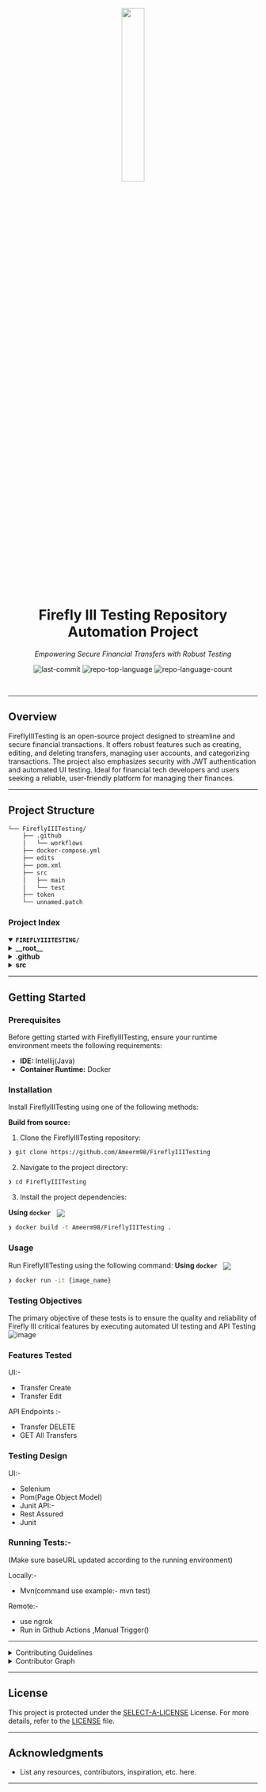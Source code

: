 <p align="center">
    <img src="https://raw.githubusercontent.com/firefly-iii/firefly-iii/develop/.github/assets/img/logo-small.png" align="center" width="30%">
</p>
<p align="center"><h1 align="center">Firefly III Testing Repository Automation Project
</h1></p>
<p align="center">
	<em>Empowering Secure Financial Transfers with Robust Testing</em>
</p>
<p align="center">
	<img src="https://img.shields.io/github/last-commit/Ameerm98/FireflyIIITesting?style=default&logo=git&logoColor=white&color=0080ff" alt="last-commit">
	<img src="https://img.shields.io/github/languages/top/Ameerm98/FireflyIIITesting?style=default&color=0080ff" alt="repo-top-language">
	<img src="https://img.shields.io/github/languages/count/Ameerm98/FireflyIIITesting?style=default&color=0080ff" alt="repo-language-count">
</p>
<p align="center"><!-- default option, no dependency badges. -->
</p>
<p align="center">
	<!-- default option, no dependency badges. -->
</p>
<br>

---

##  Overview

FireflyIIITesting is an open-source project designed to streamline and secure financial transactions. It offers robust features such as creating, editing, and deleting transfers, managing user accounts, and categorizing transactions. The project also emphasizes security with JWT authentication and automated UI testing. Ideal for financial tech developers and users seeking a reliable, user-friendly platform for managing their finances.

---

##  Project Structure

```sh
└── FireflyIIITesting/
    ├── .github
    │   └── workflows
    ├── docker-compose.yml
    ├── edits
    ├── pom.xml
    ├── src
    │   ├── main
    │   └── test
    ├── token
    └── unnamed.patch
```


###  Project Index
<details open>
	<summary><b><code>FIREFLYIIITESTING/</code></b></summary>
	<details> <!-- __root__ Submodule -->
		<summary><b>__root__</b></summary>
		<blockquote>
			<table>
			<tr>
				<td><b><a href='https://github.com/Ameerm98/FireflyIIITesting/blob/master/edits'>edits</a></b></td>
				<td>- TransferCreate, located in the 'edits' path, is a crucial component of the project, enabling the creation of financial transfers<br>- It interacts with the user interface, allowing users to input details such as description, source, destination, amount, budget, piggy bank, and bill<br>- This class significantly contributes to the project's functionality by facilitating financial transactions.</td>
			</tr>
			<tr>
				<td><b><a href='https://github.com/Ameerm98/FireflyIIITesting/blob/master/token'>token</a></b></td>
				<td>- The 'token' file serves as a key component in the project's security infrastructure, containing a JWT (JSON Web Token)<br>- This token is used for authentication and secure data exchange between different parts of the application<br>- It contributes to the overall robustness and security of the codebase.</td>
			</tr>
			<tr>
				<td><b><a href='https://github.com/Ameerm98/FireflyIIITesting/blob/master/unnamed.patch'>unnamed.patch</a></b></td>
				<td>- The provided patch file introduces two new files to the project: `.db.env` and `.env`<br>- The `.db.env` file is a configuration file for a MySQL database<br>- It sets up a random root password, specifies a user named 'firefly', assigns a password to this user, and creates a database also named 'firefly'<br>- This file is crucial for the setup and security of the database in the project.

The `.env` file, while its content is not fully shown, is typically used to store environment variables<br>- These variables can include API keys, database credentials, or any other configuration options that the application might need to run properly<br>- This file is essential for the project as it provides a way to inject environment-specific configuration into the application in a secure manner.

Together, these files contribute to the overall architecture of the project by providing a secure and efficient way to manage configuration options and database setup.</td>
			</tr>
			<tr>
				<td><b><a href='https://github.com/Ameerm98/FireflyIIITesting/blob/master/docker-compose.yml'>docker-compose.yml</a></b></td>
				<td>- The docker-compose.yml orchestrates the deployment of the Firefly III core application, its MariaDB database, and a cron service for scheduled tasks<br>- It ensures these services are networked together, restarts them if they fail, and manages their storage and environment variables<br>- This file is crucial for the application's containerized deployment and operation.</td>
			</tr>
			</table>
		</blockquote>
	</details>
	<details> <!-- .github Submodule -->
		<summary><b>.github</b></summary>
		<blockquote>
			<details>
				<summary><b>workflows</b></summary>
				<blockquote>
					<table>
					<tr>
						<td><b><a href='https://github.com/Ameerm98/FireflyIIITesting/blob/master/.github/workflows/TransferCreateUITesting.yaml'>TransferCreateUITesting.yaml</a></b></td>
						<td>- The TransferCreateUITesting.yaml in the .github/workflows directory orchestrates UI testing for the transfer creation feature<br>- It sets up automated tests on both Chrome and Firefox browsers, using Selenium Grid for test execution<br>- The tests are triggered manually and can be run on any specified grid, including local environments.</td>
					</tr>
					<tr>
						<td><b><a href='https://github.com/Ameerm98/FireflyIIITesting/blob/master/.github/workflows/LoginPageUITesting.yaml'>LoginPageUITesting.yaml</a></b></td>
						<td>- LoginPageUITesting.yaml orchestrates UI testing for the login page of the application<br>- It sets up testing environments for both Chrome and Firefox browsers on an Ubuntu system, runs the tests, and then tears down the environments<br>- The tests are executed on a specified grid, which can be local or remote, ensuring the login page's compatibility and functionality across different browser versions.</td>
					</tr>
					<tr>
						<td><b><a href='https://github.com/Ameerm98/FireflyIIITesting/blob/master/.github/workflows/TransfersGetAPITesting.yaml'>TransfersGetAPITesting.yaml</a></b></td>
						<td>- TransfersGetAPITesting.yaml orchestrates automated testing for the Transfers Get API<br>- It sets up testing environments on both Chrome and Firefox browsers, running on an Ubuntu system<br>- The tests are executed on a specified grid, with the ability to run locally as a default<br>- After testing, it ensures the grid is properly shut down.</td>
					</tr>
					<tr>
						<td><b><a href='https://github.com/Ameerm98/FireflyIIITesting/blob/master/.github/workflows/smokeTests.yaml'>smokeTests.yaml</a></b></td>
						<td>- Smoke Tests, located in the GitHub workflows directory, orchestrates a series of automated tests on a specified grid<br>- It sets up a testing environment, runs tests for login, transfer creation, and transfer editing functionalities, and then tears down the grid<br>- The tests are designed to run on Chrome version 131.0, with the ability to specify a different grid URL.</td>
					</tr>
					<tr>
						<td><b><a href='https://github.com/Ameerm98/FireflyIIITesting/blob/master/.github/workflows/TranferEditUITesting.yaml'>TranferEditUITesting.yaml</a></b></td>
						<td>- The TransferEditUITesting.yaml in the .github/workflows directory is a GitHub Actions workflow that automates UI testing for the Transfer Edit feature<br>- It supports testing on both Chrome and Firefox browsers, and allows for tests to be run on a specified grid URL<br>- The workflow also manages the setup and teardown of the testing environment.</td>
					</tr>
					<tr>
						<td><b><a href='https://github.com/Ameerm98/FireflyIIITesting/blob/master/.github/workflows/TransferDeleteAPITesting.yaml'>TransferDeleteAPITesting.yaml</a></b></td>
						<td>- TransferDeleteAPITesting.yaml orchestrates automated testing for the Transfer Delete API<br>- It sets up testing environments on both Chrome and Firefox browsers, running on an Ubuntu system<br>- The tests are executed on a specified grid URL, with the ability to run locally by default<br>- Post-testing, it ensures the teardown of the grid to maintain a clean testing environment.</td>
					</tr>
					</table>
				</blockquote>
			</details>
		</blockquote>
	</details>
	<details> <!-- src Submodule -->
		<summary><b>src</b></summary>
		<blockquote>
			<details>
				<summary><b>main</b></summary>
				<blockquote>
					<details>
						<summary><b>java</b></summary>
						<blockquote>
							<details>
								<summary><b>org</b></summary>
								<blockquote>
									<details>
										<summary><b>example</b></summary>
										<blockquote>
											<table>
											<tr>
												<td><b><a href='https://github.com/Ameerm98/FireflyIIITesting/blob/master/src/main/java/org/example/CategoryCreatePage.java'>CategoryCreatePage.java</a></b></td>
												<td>- CategoryCreatePage, located in the src/main/java/org/example directory, is a Java class that facilitates the creation of new categories in a web application<br>- It interacts with the web driver to input the category name and submit the form, thereby adding a new category to the system.</td>
											</tr>
											<tr>
												<td><b><a href='https://github.com/Ameerm98/FireflyIIITesting/blob/master/src/main/java/org/example/LoginPage.java'>LoginPage.java</a></b></td>
												<td>- LoginPage.java serves as the entry point for user authentication in the application<br>- It provides functionality for user login, both valid and invalid, and password reset<br>- It also handles the loading of the login page and ensures its successful display<br>- This class is crucial for maintaining secure user access and navigation to the home page or password reset page.</td>
											</tr>
											<tr>
												<td><b><a href='https://github.com/Ameerm98/FireflyIIITesting/blob/master/src/main/java/org/example/Account.java'>Account.java</a></b></td>
												<td>- Account.java serves as a key component in the project's codebase, enabling the creation and management of user accounts<br>- It interacts with the web interface, allowing users to navigate to the homepage, create accounts, and verify account creation<br>- This class is integral to the user experience and data management within the application.</td>
											</tr>
											<tr>
												<td><b><a href='https://github.com/Ameerm98/FireflyIIITesting/blob/master/src/main/java/org/example/TransferCreatePage.java'>TransferCreatePage.java</a></b></td>
												<td>- TransferCreatePage serves as a key component in the application's financial transaction functionality<br>- It provides an interface for creating transfers between accounts, including the ability to specify details such as the source, destination, amount, date, and description<br>- The class also supports adding notes and categories to transfers, and validates whether a transfer was successfully created.</td>
											</tr>
											<tr>
												<td><b><a href='https://github.com/Ameerm98/FireflyIIITesting/blob/master/src/main/java/org/example/TransferInformation.java'>TransferInformation.java</a></b></td>
												<td>- TransferInformation serves as a key component in the project's architecture, enabling the extraction of specific transfer details from a web page using Selenium WebDriver<br>- It retrieves information such as description, date, source and destination accounts, amount, category, and notes<br>- Additionally, it verifies the success of transfer edits.</td>
											</tr>
											<tr>
												<td><b><a href='https://github.com/Ameerm98/FireflyIIITesting/blob/master/src/main/java/org/example/Main.java'>Main.java</a></b></td>
												<td>- Main.java, located in the src/main/java/org/example directory, serves as the entry point of the application<br>- It greets the user and executes a loop that prints the numbers 1 through 5<br>- This functionality contributes to the overall codebase by initiating the program's operations.</td>
											</tr>
											<tr>
												<td><b><a href='https://github.com/Ameerm98/FireflyIIITesting/blob/master/src/main/java/org/example/BillCreate.java'>BillCreate.java</a></b></td>
												<td>- BillCreate in the org.example package facilitates the creation of new bills in the application<br>- It interacts with the user interface, allowing users to input bill details such as name, minimum and maximum amounts, and start and end dates<br>- It also verifies the successful creation of a bill.</td>
											</tr>
											<tr>
												<td><b><a href='https://github.com/Ameerm98/FireflyIIITesting/blob/master/src/main/java/org/example/Transfers.java'>Transfers.java</a></b></td>
												<td>- Transfers.java, located in the src/main/java/org/example directory, facilitates the selection of specific transfers in a web application<br>- It waits for the page to load, identifies the desired transfer, initiates an edit operation, and navigates to the TransferEditPage<br>- This is crucial for managing transfer operations within the application.</td>
											</tr>
											<tr>
												<td><b><a href='https://github.com/Ameerm98/FireflyIIITesting/blob/master/src/main/java/org/example/HomePage.java'>HomePage.java</a></b></td>
												<td>- HomePage.java serves as a central interface for the application's home page, enabling navigation and interaction with various elements such as accounts, categories, and transfers<br>- It also manages the creation and deletion of accounts, ensuring seamless user experience and efficient data management within the application.</td>
											</tr>
											<tr>
												<td><b><a href='https://github.com/Ameerm98/FireflyIIITesting/blob/master/src/main/java/org/example/ResetPasswordPage.java'>ResetPasswordPage.java</a></b></td>
												<td>- ResetPasswordPage in the org.example package facilitates the password reset process<br>- It interacts with the WebDriver to locate and manipulate the email input field and reset button on the webpage<br>- It also retrieves success messages post submission, contributing to the user authentication functionality of the codebase.</td>
											</tr>
											<tr>
												<td><b><a href='https://github.com/Ameerm98/FireflyIIITesting/blob/master/src/main/java/org/example/DriverFactory.java'>DriverFactory.java</a></b></td>
												<td>- DriverFactory serves as a central point for creating WebDriver instances in the project<br>- It supports both local and remote WebDriver creation, with the ability to handle Chrome and Firefox browsers<br>- The choice of browser and whether to use a remote WebDriver is determined by environment variables<br>- This flexibility aids in testing across different environments and browsers.</td>
											</tr>
											<tr>
												<td><b><a href='https://github.com/Ameerm98/FireflyIIITesting/blob/master/src/main/java/org/example/TransferEditPage.java'>TransferEditPage.java</a></b></td>
												<td>- TransferEditPage in the src/main/java/org/example directory serves as an interface for editing transfer details in a web application<br>- It provides methods to select accounts, input transfer amount, date, description, category, and notes<br>- After editing, it submits the changes and returns a TransferInformation object, encapsulating the updated transfer details.</td>
											</tr>
											</table>
										</blockquote>
									</details>
								</blockquote>
							</details>
						</blockquote>
					</details>
				</blockquote>
			</details>
			<details>
				<summary><b>test</b></summary>
				<blockquote>
					<details>
						<summary><b>java</b></summary>
						<blockquote>
							<details>
								<summary><b>selenium</b></summary>
								<blockquote>
									<table>
									<tr>
										<td><b><a href='https://github.com/Ameerm98/FireflyIIITesting/blob/master/src/test/java/selenium/TransferCreateTest.java'>TransferCreateTest.java</a></b></td>
										<td>- TransferCreateTest is a test suite for validating the functionality of money transfers in a banking application<br>- It verifies various scenarios such as creating valid transfers, handling empty transfers, and managing transfers with missing or non-existent accounts<br>- It also tests the categorization of transfers and the addition of notes to transfers<br>- After each test, it cleans up by deleting created accounts.</td>
									</tr>
									<tr>
										<td><b><a href='https://github.com/Ameerm98/FireflyIIITesting/blob/master/src/test/java/selenium/LoginPageTest.java'>LoginPageTest.java</a></b></td>
										<td>- LoginPageTest, located in the test directory, validates the functionality of the login page in the application<br>- It conducts tests for valid and invalid login scenarios, and password reset functionality<br>- The results of these tests contribute to ensuring the robustness and reliability of the user authentication process in the application.</td>
									</tr>
									<tr>
										<td><b><a href='https://github.com/Ameerm98/FireflyIIITesting/blob/master/src/test/java/selenium/TransferEditTest.java'>TransferEditTest.java</a></b></td>
										<td>- TransferEditTest, located in the test directory, is a critical component of the project's testing suite<br>- It validates the functionality of editing various fields in a transfer, such as the description, amount, and notes<br>- The tests ensure that changes are successfully saved and accurately reflected in the system, contributing to the overall robustness and reliability of the application.</td>
									</tr>
									</table>
								</blockquote>
							</details>
							<details>
								<summary><b>API</b></summary>
								<blockquote>
									<table>
									<tr>
										<td><b><a href='https://github.com/Ameerm98/FireflyIIITesting/blob/master/src/test/java/API/TransferDeleteAPITest.java'>TransferDeleteAPITest.java</a></b></td>
										<td>- TransferDeleteAPITest, located in the test directory, validates the functionality of the API endpoints responsible for deleting transfers<br>- It includes tests for both valid and non-existent transfers, ensuring the API responds with appropriate status codes<br>- This contributes to the robustness and reliability of the overall application.</td>
									</tr>
									<tr>
										<td><b><a href='https://github.com/Ameerm98/FireflyIIITesting/blob/master/src/test/java/API/TransfersGetAPITest.java'>TransfersGetAPITest.java</a></b></td>
										<td>- TransfersGetAPITest, located in the test directory, is a Java test class for validating the functionality of the 'transfers' API endpoint<br>- It primarily ensures that the API correctly responds to GET requests for all transfers, returning a successful HTTP status code<br>- The test uses a personal token for authorization.</td>
									</tr>
									</table>
								</blockquote>
							</details>
						</blockquote>
					</details>
				</blockquote>
			</details>
		</blockquote>
	</details>
</details>

---
##  Getting Started

###  Prerequisites

Before getting started with FireflyIIITesting, ensure your runtime environment meets the following requirements:

- **IDE:** Intellij(Java)
- **Container Runtime:** Docker


###  Installation

Install FireflyIIITesting using one of the following methods:

**Build from source:**

1. Clone the FireflyIIITesting repository:
```sh
❯ git clone https://github.com/Ameerm98/FireflyIIITesting
```

2. Navigate to the project directory:
```sh
❯ cd FireflyIIITesting
```

3. Install the project dependencies:


**Using `docker`** &nbsp; [<img align="center" src="https://img.shields.io/badge/Docker-2CA5E0.svg?style={badge_style}&logo=docker&logoColor=white" />](https://www.docker.com/)

```sh
❯ docker build -t Ameerm98/FireflyIIITesting .
```




###  Usage
Run FireflyIIITesting using the following command:
**Using `docker`** &nbsp; [<img align="center" src="https://img.shields.io/badge/Docker-2CA5E0.svg?style={badge_style}&logo=docker&logoColor=white" />](https://www.docker.com/)

```sh
❯ docker run -it {image_name}
```


### Testing Objectives
The primary objective of these tests is to ensure the quality and reliability of Firefly III critical features by executing automated UI testing and API Testing 
![image](https://github.com/user-attachments/assets/448faa3c-c133-49ec-ac20-660c598a45cd)



### Features Tested

UI:-
- Transfer Create
- Transfer Edit

API Endpoints :-
- Transfer DELETE
- GET All Transfers

### Testing Design

UI:-
- Selenium
- Pom(Page Object Model)
- Junit
API:-
- Rest Assured
- Junit

### Running Tests:-
(Make sure baseURL updated according to the running environment)

Locally:-
- Mvn(command use example:- mvn test)

Remote:-
- use ngrok 
- Run in Github Actions ,Manual Trigger()


---
<details closed>
<summary>Contributing Guidelines</summary>

1. **Fork the Repository**: Start by forking the project repository to your github account.
2. **Clone Locally**: Clone the forked repository to your local machine using a git client.
   ```sh
   git clone https://github.com/Ameerm98/FireflyIIITesting
   ```
3. **Create a New Branch**: Always work on a new branch, giving it a descriptive name.
   ```sh
   git checkout -b new-feature-x
   ```
4. **Make Your Changes**: Develop and test your changes locally.
5. **Commit Your Changes**: Commit with a clear message describing your updates.
   ```sh
   git commit -m 'Implemented new feature x.'
   ```
6. **Push to github**: Push the changes to your forked repository.
   ```sh
   git push origin new-feature-x
   ```
7. **Submit a Pull Request**: Create a PR against the original project repository. Clearly describe the changes and their motivations.
8. **Review**: Once your PR is reviewed and approved, it will be merged into the main branch. Congratulations on your contribution!
</details>

<details closed>
<summary>Contributor Graph</summary>
<br>
<p align="left">
   <a href="https://github.com{/Ameerm98/FireflyIIITesting/}graphs/contributors">
      <img src="https://contrib.rocks/image?repo=Ameerm98/FireflyIIITesting">
   </a>
</p>
</details>

---

##  License

This project is protected under the [SELECT-A-LICENSE](https://choosealicense.com/licenses) License. For more details, refer to the [LICENSE](https://choosealicense.com/licenses/) file.

---

##  Acknowledgments

- List any resources, contributors, inspiration, etc. here.

---
